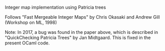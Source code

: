 Integer map implementation using Patricia trees

Follows "Fast Mergeable Integer Maps" by Chris Okasaki and Andrew Gill
(Workshop on ML, 1998)

Note: In 2017, a bug was found in the paper above, which is described
in "QuickChecking Patricia Trees" by Jan Midtgaard. This is fixed in
the present OCaml code.
